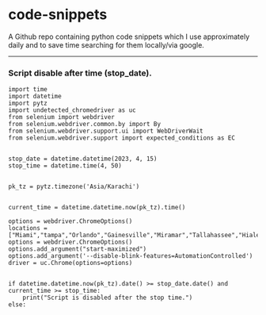 # code-snippets
A Github repo containing python code snippets which I use approximately daily and to save time searching for them locally/via google.

---

### Script disable after time (stop_date).
```python3
import time
import datetime
import pytz
import undetected_chromedriver as uc
from selenium import webdriver
from selenium.webdriver.common.by import By
from selenium.webdriver.support.ui import WebDriverWait
from selenium.webdriver.support import expected_conditions as EC


stop_date = datetime.datetime(2023, 4, 15)
stop_time = datetime.time(4, 50)


pk_tz = pytz.timezone('Asia/Karachi')


current_time = datetime.datetime.now(pk_tz).time()

options = webdriver.ChromeOptions()
locations = ["Miami","tampa","Orlando","Gainesville","Miramar","Tallahassee","Hialeah"]
options = webdriver.ChromeOptions()
options.add_argument("start-maximized")
options.add_argument('--disable-blink-features=AutomationControlled')
driver = uc.Chrome(options=options)


if datetime.datetime.now(pk_tz).date() >= stop_date.date() and current_time >= stop_time:
    print("Script is disabled after the stop time.")
else:
```
